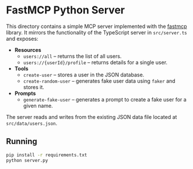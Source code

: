 # FastMCP Python Server

This directory contains a simple MCP server implemented with the
[fastmcp](https://pypi.org/project/fastmcp/) library.  It mirrors the
functionality of the TypeScript server in `src/server.ts` and exposes:

* **Resources**
  * `users://all` – returns the list of all users.
  * `users://{userId}/profile` – returns details for a single user.
* **Tools**
  * `create-user` – stores a user in the JSON database.
  * `create-random-user` – generates fake user data using `faker` and stores it.
* **Prompts**
  * `generate-fake-user` – generates a prompt to create a fake user for a given name.

The server reads and writes from the existing JSON data file located at
`src/data/users.json`.

## Running

```bash
pip install -r requirements.txt
python server.py
```
